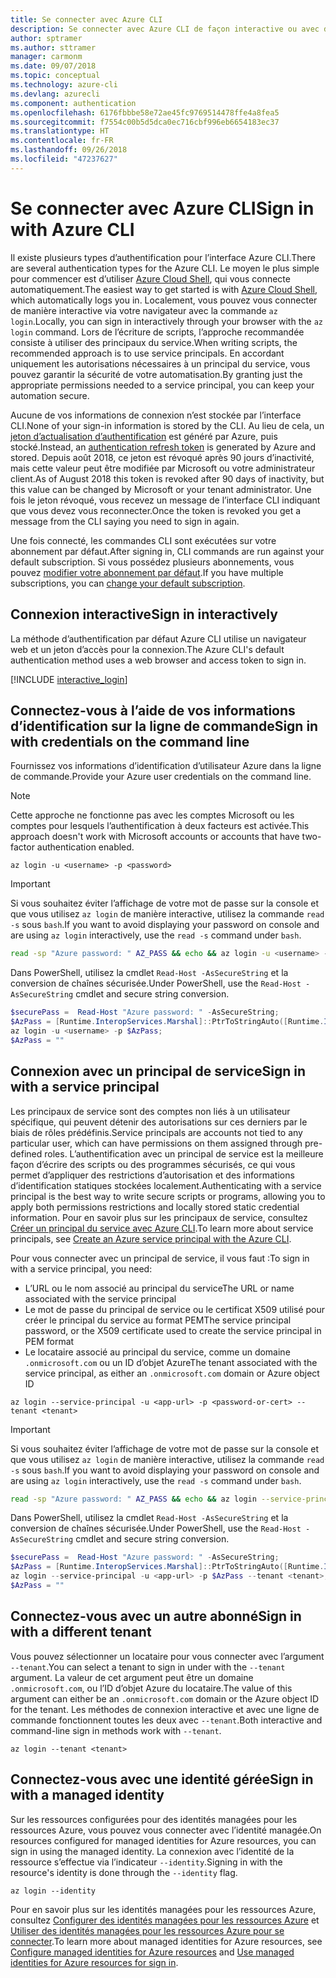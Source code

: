 ```yaml
---
title: Se connecter avec Azure CLI
description: Se connecter avec Azure CLI de façon interactive ou avec des informations d’identification locales
author: sptramer
ms.author: sttramer
manager: carmonm
ms.date: 09/07/2018
ms.topic: conceptual
ms.technology: azure-cli
ms.devlang: azurecli
ms.component: authentication
ms.openlocfilehash: 6176fbbbe58e72ae45fc9769514478ffe4a8fea5
ms.sourcegitcommit: f7554c00b5d5dca0ec716cbf996eb6654183ec37
ms.translationtype: HT
ms.contentlocale: fr-FR
ms.lasthandoff: 09/26/2018
ms.locfileid: "47237627"
---
```

# <a name="sign-in-with-azure-cli"></a><span data-ttu-id="46dd0-103">Se connecter avec Azure CLI</span><span class="sxs-lookup"><span data-stu-id="46dd0-103">Sign in with Azure CLI</span></span> 

<span data-ttu-id="46dd0-104">Il existe plusieurs types d’authentification pour l’interface Azure CLI.</span><span class="sxs-lookup"><span data-stu-id="46dd0-104">There are several authentication types for the Azure CLI.</span></span> <span data-ttu-id="46dd0-105">Le moyen le plus simple pour commencer est d’utiliser [Azure Cloud Shell](/azure/cloud-shell/overview), qui vous connecte automatiquement.</span><span class="sxs-lookup"><span data-stu-id="46dd0-105">The easiest way to get started is with [Azure Cloud Shell](/azure/cloud-shell/overview), which automatically logs you in.</span></span> <span data-ttu-id="46dd0-106">Localement, vous pouvez vous connecter de manière interactive via votre navigateur avec la commande `az login`.</span><span class="sxs-lookup"><span data-stu-id="46dd0-106">Locally, you can sign in interactively through your browser with the `az login` command.</span></span> <span data-ttu-id="46dd0-107">Lors de l’écriture de scripts, l’approche recommandée consiste à utiliser des principaux du service.</span><span class="sxs-lookup"><span data-stu-id="46dd0-107">When writing scripts, the recommended approach is to use service principals.</span></span> <span data-ttu-id="46dd0-108">En accordant uniquement les autorisations nécessaires à un principal du service, vous pouvez garantir la sécurité de votre automatisation.</span><span class="sxs-lookup"><span data-stu-id="46dd0-108">By granting just the appropriate permissions needed to a service principal, you can keep your automation secure.</span></span>

<span data-ttu-id="46dd0-109">Aucune de vos informations de connexion n’est stockée par l’interface CLI.</span><span class="sxs-lookup"><span data-stu-id="46dd0-109">None of your sign-in information is stored by the CLI.</span></span> <span data-ttu-id="46dd0-110">Au lieu de cela, un [jeton d’actualisation d’authentification](https://docs.microsoft.com/en-us/azure/active-directory/develop/v1-id-and-access-tokens#refresh-tokens) est généré par Azure, puis stocké.</span><span class="sxs-lookup"><span data-stu-id="46dd0-110">Instead, an [authentication refresh token](https://docs.microsoft.com/en-us/azure/active-directory/develop/v1-id-and-access-tokens#refresh-tokens) is generated by Azure and stored.</span></span> <span data-ttu-id="46dd0-111">Depuis août 2018, ce jeton est révoqué après 90 jours d’inactivité, mais cette valeur peut être modifiée par Microsoft ou votre administrateur client.</span><span class="sxs-lookup"><span data-stu-id="46dd0-111">As of August 2018 this token is revoked after 90 days of inactivity, but this value can be changed by Microsoft or your tenant administrator.</span></span> <span data-ttu-id="46dd0-112">Une fois le jeton révoqué, vous recevez un message de l’interface CLI indiquant que vous devez vous reconnecter.</span><span class="sxs-lookup"><span data-stu-id="46dd0-112">Once the token is revoked you get a message from the CLI saying you need to sign in again.</span></span>

<span data-ttu-id="46dd0-113">Une fois connecté, les commandes CLI sont exécutées sur votre abonnement par défaut.</span><span class="sxs-lookup"><span data-stu-id="46dd0-113">After signing in, CLI commands are run against your default subscription.</span></span> <span data-ttu-id="46dd0-114">Si vous possédez plusieurs abonnements, vous pouvez [modifier votre abonnement par défaut](manage-azure-subscriptions-azure-cli.md).</span><span class="sxs-lookup"><span data-stu-id="46dd0-114">If you have multiple subscriptions, you can [change your default subscription](manage-azure-subscriptions-azure-cli.md).</span></span>

## <a name="sign-in-interactively"></a><span data-ttu-id="46dd0-115">Connexion interactive</span><span class="sxs-lookup"><span data-stu-id="46dd0-115">Sign in interactively</span></span>

<span data-ttu-id="46dd0-116">La méthode d’authentification par défaut Azure CLI utilise un navigateur web et un jeton d’accès pour la connexion.</span><span class="sxs-lookup"><span data-stu-id="46dd0-116">The Azure CLI's default authentication method uses a web browser and access token to sign in.</span></span>

[!INCLUDE [interactive_login](includes/interactive-login.md)]

## <a name="sign-in-with-credentials-on-the-command-line"></a><span data-ttu-id="46dd0-117">Connectez-vous à l’aide de vos informations d’identification sur la ligne de commande</span><span class="sxs-lookup"><span data-stu-id="46dd0-117">Sign in with credentials on the command line</span></span>

<span data-ttu-id="46dd0-118">Fournissez vos informations d’identification d’utilisateur Azure dans la ligne de commande.</span><span class="sxs-lookup"><span data-stu-id="46dd0-118">Provide your Azure user credentials on the command line.</span></span>

> [!Note]
> <span data-ttu-id="46dd0-119">Cette approche ne fonctionne pas avec les comptes Microsoft ou les comptes pour lesquels l’authentification à deux facteurs est activée.</span><span class="sxs-lookup"><span data-stu-id="46dd0-119">This approach doesn't work with Microsoft accounts or accounts that have two-factor authentication enabled.</span></span>

```azurecli
az login -u <username> -p <password>
```

> [!IMPORTANT]
> <span data-ttu-id="46dd0-120">Si vous souhaitez éviter l’affichage de votre mot de passe sur la console et que vous utilisez `az login` de manière interactive, utilisez la commande `read -s` sous `bash`.</span><span class="sxs-lookup"><span data-stu-id="46dd0-120">If you want to avoid displaying your password on console and are using `az login` interactively, use the `read -s` command under `bash`.</span></span>
>
> ```bash
> read -sp "Azure password: " AZ_PASS && echo && az login -u <username> -p $AZ_PASS
> ```
>
> <span data-ttu-id="46dd0-121">Dans PowerShell, utilisez la cmdlet `Read-Host -AsSecureString` et la conversion de chaînes sécurisée.</span><span class="sxs-lookup"><span data-stu-id="46dd0-121">Under PowerShell, use the `Read-Host -AsSecureString` cmdlet and secure string conversion.</span></span>
>
> ```powershell
> $securePass =  Read-Host "Azure password: " -AsSecureString;
> $AzPass = [Runtime.InteropServices.Marshal]::PtrToStringAuto([Runtime.InteropServices.Marshal]::SecureStringToBSTR($securePass));
> az login -u <username> -p $AzPass;
> $AzPass = ""
> ```

## <a name="sign-in-with-a-service-principal"></a><span data-ttu-id="46dd0-122">Connexion avec un principal de service</span><span class="sxs-lookup"><span data-stu-id="46dd0-122">Sign in with a service principal</span></span>

<span data-ttu-id="46dd0-123">Les principaux de service sont des comptes non liés à un utilisateur spécifique, qui peuvent détenir des autorisations sur ces derniers par le biais de rôles prédéfinis.</span><span class="sxs-lookup"><span data-stu-id="46dd0-123">Service principals are accounts not tied to any particular user, which can have permissions on them assigned through pre-defined roles.</span></span> <span data-ttu-id="46dd0-124">L’authentification avec un principal de service est la meilleure façon d’écrire des scripts ou des programmes sécurisés, ce qui vous permet d’appliquer des restrictions d’autorisation et des informations d’identification statiques stockées localement.</span><span class="sxs-lookup"><span data-stu-id="46dd0-124">Authenticating with a service principal is the best way to write secure scripts or programs, allowing you to apply both permissions restrictions and locally stored static credential information.</span></span> <span data-ttu-id="46dd0-125">Pour en savoir plus sur les principaux de service, consultez [Créer un principal du service avec Azure CLI](create-an-azure-service-principal-azure-cli.md).</span><span class="sxs-lookup"><span data-stu-id="46dd0-125">To learn more about service principals, see [Create an Azure service principal with the Azure CLI](create-an-azure-service-principal-azure-cli.md).</span></span>

<span data-ttu-id="46dd0-126">Pour vous connecter avec un principal de service, il vous faut :</span><span class="sxs-lookup"><span data-stu-id="46dd0-126">To sign in with a service principal, you need:</span></span>

* <span data-ttu-id="46dd0-127">L’URL ou le nom associé au principal du service</span><span class="sxs-lookup"><span data-stu-id="46dd0-127">The URL or name associated with the service principal</span></span>
* <span data-ttu-id="46dd0-128">Le mot de passe du principal de service ou le certificat X509 utilisé pour créer le principal du service au format PEM</span><span class="sxs-lookup"><span data-stu-id="46dd0-128">The service principal password, or the X509 certificate used to create the service principal in PEM format</span></span>
* <span data-ttu-id="46dd0-129">Le locataire associé au principal du service, comme un domaine `.onmicrosoft.com` ou un ID d’objet Azure</span><span class="sxs-lookup"><span data-stu-id="46dd0-129">The tenant associated with the service principal, as either an `.onmicrosoft.com` domain or Azure object ID</span></span>

```azurecli
az login --service-principal -u <app-url> -p <password-or-cert> --tenant <tenant>
```

> [!IMPORTANT]
> <span data-ttu-id="46dd0-130">Si vous souhaitez éviter l’affichage de votre mot de passe sur la console et que vous utilisez `az login` de manière interactive, utilisez la commande `read -s` sous `bash`.</span><span class="sxs-lookup"><span data-stu-id="46dd0-130">If you want to avoid displaying your password on console and are using `az login` interactively, use the `read -s` command under `bash`.</span></span>
>
> ```bash
> read -sp "Azure password: " AZ_PASS && echo && az login --service-principal -u <app-url> -p $AZ_PASS --tenant <tenant>
> ```
>
> <span data-ttu-id="46dd0-131">Dans PowerShell, utilisez la cmdlet `Read-Host -AsSecureString` et la conversion de chaînes sécurisée.</span><span class="sxs-lookup"><span data-stu-id="46dd0-131">Under PowerShell, use the `Read-Host -AsSecureString` cmdlet and secure string conversion.</span></span>
>
> ```powershell
> $securePass =  Read-Host "Azure password: " -AsSecureString;
> $AzPass = [Runtime.InteropServices.Marshal]::PtrToStringAuto([Runtime.InteropServices.Marshal]::SecureStringToBSTR($securePass));
> az login --service-principal -u <app-url> -p $AzPass --tenant <tenant>;
> $AzPass = ""
> ```

## <a name="sign-in-with-a-different-tenant"></a><span data-ttu-id="46dd0-132">Connectez-vous avec un autre abonné</span><span class="sxs-lookup"><span data-stu-id="46dd0-132">Sign in with a different tenant</span></span>

<span data-ttu-id="46dd0-133">Vous pouvez sélectionner un locataire pour vous connecter avec l’argument `--tenant`.</span><span class="sxs-lookup"><span data-stu-id="46dd0-133">You can select a tenant to sign in under with the `--tenant` argument.</span></span> <span data-ttu-id="46dd0-134">La valeur de cet argument peut être un domaine `.onmicrosoft.com`, ou l’ID d’objet Azure du locataire.</span><span class="sxs-lookup"><span data-stu-id="46dd0-134">The value of this argument can either be an `.onmicrosoft.com` domain or the Azure object ID for the tenant.</span></span> <span data-ttu-id="46dd0-135">Les méthodes de connexion interactive et avec une ligne de commande fonctionnent toutes les deux avec `--tenant`.</span><span class="sxs-lookup"><span data-stu-id="46dd0-135">Both interactive and command-line sign in methods work with `--tenant`.</span></span>

```azurecli
az login --tenant <tenant>
```

## <a name="sign-in-with-a-managed-identity"></a><span data-ttu-id="46dd0-136">Connectez-vous avec une identité gérée</span><span class="sxs-lookup"><span data-stu-id="46dd0-136">Sign in with a managed identity</span></span>

<span data-ttu-id="46dd0-137">Sur les ressources configurées pour des identités managées pour les ressources Azure, vous pouvez vous connecter avec l’identité managée.</span><span class="sxs-lookup"><span data-stu-id="46dd0-137">On resources configured for managed identities for Azure resources, you can sign in using the managed identity.</span></span> <span data-ttu-id="46dd0-138">La connexion avec l’identité de la ressource s’effectue via l’indicateur `--identity`.</span><span class="sxs-lookup"><span data-stu-id="46dd0-138">Signing in with the resource's identity is done through the `--identity` flag.</span></span>

```azurecli
az login --identity
```

<span data-ttu-id="46dd0-139">Pour en savoir plus sur les identités managées pour les ressources Azure, consultez [Configurer des identités managées pour les ressources Azure](https://docs.microsoft.com/en-us/azure/active-directory/managed-identities-azure-resources/qs-configure-cli-windows-vm) et [Utiliser des identités managées pour les ressources Azure pour se connecter](https://docs.microsoft.com/en-us/azure/active-directory/managed-identities-azure-resources/how-to-use-vm-sign-in).</span><span class="sxs-lookup"><span data-stu-id="46dd0-139">To learn more about managed identities for Azure resources, see [Configure managed identities for Azure resources](https://docs.microsoft.com/en-us/azure/active-directory/managed-identities-azure-resources/qs-configure-cli-windows-vm) and [Use managed identities for Azure resources for sign in](https://docs.microsoft.com/en-us/azure/active-directory/managed-identities-azure-resources/how-to-use-vm-sign-in).</span></span>
